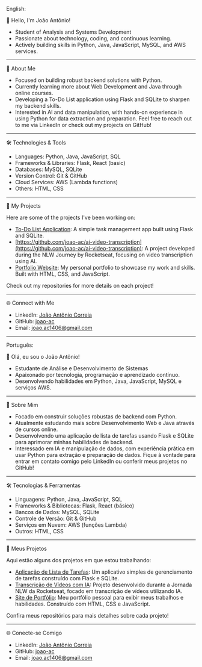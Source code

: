 English:

👋 Hello, I'm João Antônio!

  - Student of Analysis and Systems Development
  - Passionate about technology, coding, and continuous learning.
  - Actively building skills in Python, Java, JavaScript, MySQL, and AWS services.

____________________________________________________________________________________________
🚀 About Me

  - Focused on building robust backend solutions with Python.
  - Currently learning more about Web Development and Java through online courses.
  - Developing a To-Do List application using Flask and SQLite to sharpen my backend skills.
  - Interested in AI and data manipulation, with hands-on experience in using Python for data extraction and preparation.
Feel free to reach out to me via LinkedIn or check out my projects on GitHub!

____________________________________________________________________________________________
🛠️ Technologies & Tools

  - Languages: Python, Java, JavaScript, SQL
  - Frameworks & Libraries: Flask, React (basic)
  - Databases: MySQL, SQLite
  - Version Control: Git & GitHub
  - Cloud Services: AWS (Lambda functions)
  - Others: HTML, CSS

____________________________________________________________________________________________
📂 My Projects

Here are some of the projects I've been working on:

  - [To-Do List Application](https://github.com/joao-ac/todo-list-flask): A simple task management app built using Flask and SQLite.
  - [https://github.com/joao-ac/ai-video-transcription](https://github.com/joao-ac/ai-video-transcription): A project developed during the NLW Journey by Rocketseat, focusing on video transcription using AI.
  - [Portfolio Website](https://github.com/joao-ac/portfolio): My personal portfolio to showcase my work and skills. Built with HTML, CSS, and JavaScript.

Check out my repositories for more details on each project!

____________________________________________________________________________________________
🌐 Connect with Me
  - LinkedIn: [João Antônio Correia](https://www.linkedin.com/in/jo%C3%A3o-antonio-409082292/)
  - GitHub: [joao-ac](https://github.com/joao-ac)
  - Email: joao.ac1406@gmail.com

____________________________________________________________________________________________
Português:

👋 Olá, eu sou o João Antônio!

  - Estudante de Análise e Desenvolvimento de Sistemas
  - Apaixonado por tecnologia, programação e aprendizado contínuo.
  - Desenvolvendo habilidades em Python, Java, JavaScript, MySQL e serviços AWS.

____________________________________________________________________________________________
🚀 Sobre Mim

  - Focado em construir soluções robustas de backend com Python.
  - Atualmente estudando mais sobre Desenvolvimento Web e Java através de cursos online.
  - Desenvolvendo uma aplicação de lista de tarefas usando Flask e SQLite para aprimorar minhas habilidades de backend.
  - Interessado em IA e manipulação de dados, com experiência prática em usar Python para extração e preparação de dados.
Fique à vontade para entrar em contato comigo pelo LinkedIn ou conferir meus projetos no GitHub!

____________________________________________________________________________________________
🛠️ Tecnologias & Ferramentas

  - Linguagens: Python, Java, JavaScript, SQL
  - Frameworks & Bibliotecas: Flask, React (básico)
  - Bancos de Dados: MySQL, SQLite
  - Controle de Versão: Git & GitHub
  - Serviços em Nuvem: AWS (funções Lambda)
  - Outros: HTML, CSS

____________________________________________________________________________________________
📂 Meus Projetos

Aqui estão alguns dos projetos em que estou trabalhando:

  - [Aplicação de Lista de Tarefas](https://github.com/joao-ac/todo-list-flask): Um aplicativo simples de gerenciamento de tarefas construído com Flask e SQLite.
  - [Transcrição de Vídeos com IA](https://github.com/joao-ac/ai-video-transcription): Projeto desenvolvido durante a Jornada NLW da Rocketseat, focado em transcrição de vídeos utilizando IA.
  - [Site de Portfólio](https://github.com/joao-ac/portfolio): Meu portfólio pessoal para exibir meus trabalhos e habilidades. Construído com HTML, CSS e JavaScript.

Confira meus repositórios para mais detalhes sobre cada projeto!

____________________________________________________________________________________________
🌐 Conecte-se Comigo

  - LinkedIn: [João Antônio Correia](https://www.linkedin.com/in/jo%C3%A3o-antonio-409082292/)
  - GitHub: [joao-ac](https://github.com/joao-ac)
  - Email: joao.ac1406@gmail.com
    
<!---
joao-ac/joao-ac is a ✨ special ✨ repository because its `README.md` (this file) appears on your GitHub profile.
You can click the Preview link to take a look at your changes.
--->
